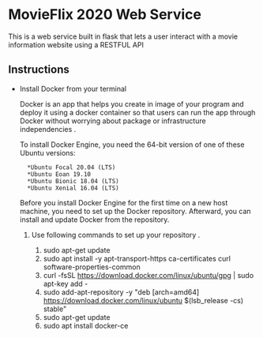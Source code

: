 # MovieFlix  2020 Web Service

This is a web service built in flask that lets a user interact with a movie information website using a RESTFUL API 

## Instructions 

* Install Docker from your terminal 
    
    Docker is an app that helps you create in image of your program and deploy it using a docker container so that  users can run  the app through Docker without worrying  about package or infrastructure 
    independencies .
    
    To install Docker Engine, you need the 64-bit version of one of these Ubuntu versions:

        *Ubuntu Focal 20.04 (LTS)
        *Ubuntu Eoan 19.10
        *Ubuntu Bionic 18.04 (LTS)
        *Ubuntu Xenial 16.04 (LTS)

     Before you install Docker Engine for the first time on a new host machine, you need to set up the Docker repository. Afterward, you can install and update Docker from the repository.

    1. Use following commands to set up your repository .

        1. sudo apt-get update
        2. sudo apt install -y apt-transport-https ca-certificates curl
        software-properties-common
        3. curl -fsSL https://download.docker.com/linux/ubuntu/gpg | sudo apt-key
        add -
        4. sudo add-apt-repository -y "deb [arch=amd64]
        https://download.docker.com/linux/ubuntu $(lsb_release -cs) stable"
        5. sudo apt-get update
        6. sudo apt install docker-ce

